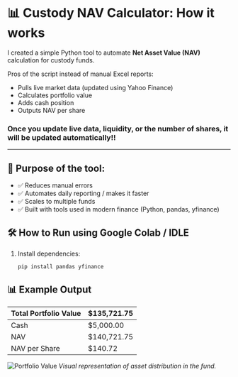 # 📊 Custody NAV Calculator: How it works

I created a simple Python tool to automate **Net Asset Value (NAV)** calculation for custody funds.

Pros of the script instead of manual Excel reports:
- Pulls live market data (updated using Yahoo Finance)
- Calculates portfolio value
- Adds cash position
- Outputs NAV per share

### Once you update live data, liquidity, or the number of shares, it will be updated automatically!!

---

## 🚀 Purpose of the tool:
- ✅ Reduces manual errors
- ✅ Automates daily reporting / makes it faster
- ✅ Scales to multiple funds
- ✅ Built with tools used in modern finance (Python, pandas, yfinance)

## 🛠 How to Run using Google Colab / IDLE
1. Install dependencies:
   ```bash
   pip install pandas yfinance

## 📊 Example Output


| Total Portfolio Value | $135,721.75 |
| ---- | ----|
| Cash | $5,000.00 |
| NAV | $140,721.75 |
| NAV per Share | $140.72 |

![Portfolio Value](assets/img/NAV_Plot.png)
*Visual representation of asset distribution in the fund.*
